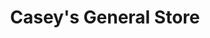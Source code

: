 ---
title: "Casey's General Store"
url: /sherwood/caseys-general-store-ar-107/
shop: convenience
---